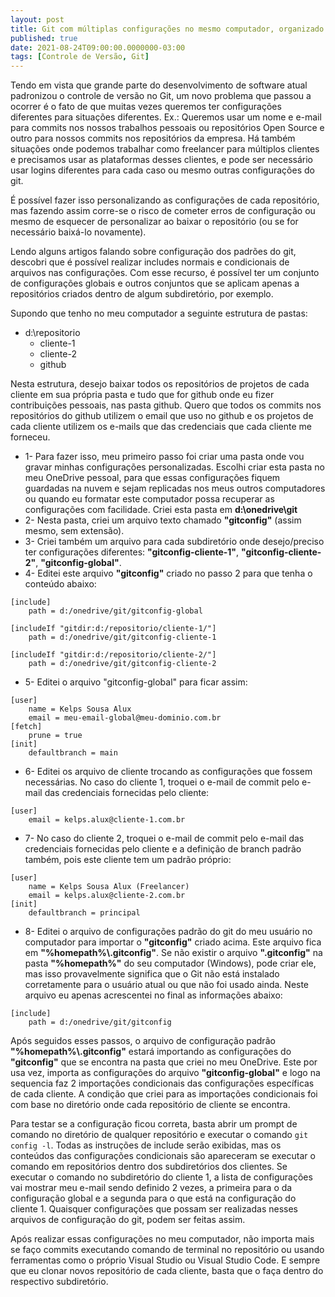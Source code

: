 ```yaml
---
layout: post
title: Git com múltiplas configurações no mesmo computador, organizado por subdiretórios
published: true
date: 2021-08-24T09:00:00.0000000-03:00
tags: [Controle de Versão, Git]
---
```


Tendo em vista que grande parte do desenvolvimento de software atual padronizou o controle de versão no Git, um novo problema que passou a ocorrer é o fato de que muitas vezes queremos ter configurações diferentes para situações diferentes. Ex.: Queremos usar um nome e e-mail para commits nos nossos trabalhos pessoais ou repositórios Open Source e outro para nossos commits nos repositórios da empresa. Há também situações onde podemos trabalhar como freelancer para múltiplos clientes e precisamos usar as plataformas desses clientes, e pode ser necessário usar logins diferentes para cada caso ou mesmo outras configurações do git.
<!--more-->

É possível fazer isso personalizando as configurações de cada repositório, mas fazendo assim corre-se o risco de cometer erros de configuração ou mesmo de esquecer de personalizar ao baixar o repositório (ou se for necessário baixá-lo novamente).

Lendo alguns artigos falando sobre configuração dos padrões do git, descobri que é possível realizar includes normais e condicionais de arquivos nas configurações. Com esse recurso, é possível ter um conjunto de configurações globais e outros conjuntos que se aplicam apenas a repositórios criados dentro de algum subdiretório, por exemplo.

Supondo que tenho no meu computador a seguinte estrutura de pastas:

- d:\repositorio
	- cliente-1
	- cliente-2
	- github

Nesta estrutura, desejo baixar todos os repositórios de projetos de cada cliente em sua própria pasta e tudo que for github onde eu fizer contribuições pessoais, nas pasta github. Quero que todos os commits nos repositórios do github utilizem o email que uso no github e os projetos de cada cliente utilizem os e-mails que das credenciais que cada cliente me forneceu.

- 1- Para fazer isso, meu primeiro passo foi criar uma pasta onde vou gravar minhas configurações personalizadas. Escolhi criar esta pasta no meu OneDrive pessoal, para que essas configurações fiquem guardadas na nuvem e sejam replicadas nos meus outros computadores ou quando eu formatar este computador possa recuperar as configurações com facilidade. Criei esta pasta em **d:\onedrive\git**
- 2- Nesta pasta, criei um arquivo texto chamado **"gitconfig"** (assim mesmo, sem extensão).
- 3- Criei também um arquivo para cada subdiretório onde desejo/preciso ter configurações diferentes: **"gitconfig-cliente-1"**, **"gitconfig-cliente-2"**, **"gitconfig-global"**.
- 4- Editei este arquivo **"gitconfig"** criado no passo 2 para que tenha o conteúdo abaixo:

```
[include]
	path = d:/onedrive/git/gitconfig-global

[includeIf "gitdir:d:/repositorio/cliente-1/"]
	path = d:/onedrive/git/gitconfig-cliente-1

[includeIf "gitdir:d:/repositorio/cliente-2/"]
	path = d:/onedrive/git/gitconfig-cliente-2
```

- 5- Editei o arquivo "gitconfig-global" para ficar assim:

```
[user]
	name = Kelps Sousa Alux
	email = meu-email-global@meu-dominio.com.br
[fetch]
	prune = true
[init]
	defaultbranch = main
```

- 6- Editei os arquivo de cliente trocando as configurações que fossem necessárias. No caso do cliente 1, troquei o e-mail de commit pelo e-mail das credenciais fornecidas pelo cliente:

```
[user]
	email = kelps.alux@cliente-1.com.br
```

- 7- No caso do cliente 2, troquei o e-mail de commit pelo e-mail das credenciais fornecidas pelo cliente e a definição de branch padrão também, pois este cliente tem um padrão próprio:

```
[user]
	name = Kelps Sousa Alux (Freelancer)
	email = kelps.alux@cliente-2.com.br
[init]
	defaultbranch = principal
```

- 8- Editei o arquivo de configurações padrão do git do meu usuário no computador para importar o **"gitconfig"** criado acima. Este arquivo fica em **"%homepath%\\.gitconfig"**. Se não existir o arquivo **".gitconfig"** na pasta **"%homepath%"** do seu computador (Windows), pode criar ele, mas isso provavelmente significa que o Git não está instalado corretamente para o usuário atual ou que não foi usado ainda. Neste arquivo eu apenas acrescentei no final as informações abaixo:

```
[include]
	path = d:/onedrive/git/gitconfig
```

Após seguidos esses passos, o arquivo de configuração padrão **"%homepath%\\.gitconfig"** estará importando as configurações do **"gitconfig"** que se encontra na pasta que criei no meu OneDrive. Este por usa vez, importa as configurações do arquivo **"gitconfig-global"** e logo na sequencia faz 2 importações condicionais das configurações específicas de cada cliente. A condição que criei para as importações condicionais foi com base no diretório onde cada repositório de cliente se encontra.

Para testar se a configuração ficou correta, basta abrir um prompt de comando no diretório de qualquer repositório e executar o comando ```git config -l```. Todas as instruções de include serão exibidas, mas os conteúdos das configurações condicionais são apareceram se executar o comando em repositórios dentro dos subdiretórios dos clientes. Se executar o comando no subdiretório do cliente 1, a lista de configurações vai mostrar meu e-mail sendo definido 2 vezes, a primeira para o da configuração global e a segunda para o que está na configuração do cliente 1.
Quaisquer configurações que possam ser realizadas nesses arquivos de configuração do git, podem ser feitas assim.

Após realizar essas configurações no meu computador, não importa mais se faço commits executando comando de terminal no repositório ou usando ferramentas como o próprio Visual Studio ou Visual Studio Code. E sempre que eu clonar novos repositório de cada cliente, basta que o faça dentro do respectivo subdiretório.
